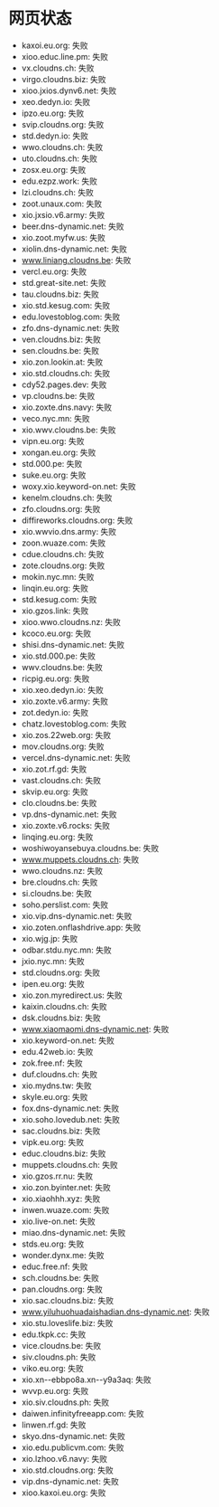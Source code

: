 # 网页状态
- kaxoi.eu.org: 失败
- xioo.educ.line.pm: 失败
- vx.cloudns.ch: 失败
- virgo.cloudns.biz: 失败
- xioo.jxios.dynv6.net: 失败
- xeo.dedyn.io: 失败
- ipzo.eu.org: 失败
- svip.cloudns.org: 失败
- std.dedyn.io: 失败
- wwo.cloudns.ch: 失败
- uto.cloudns.ch: 失败
- zosx.eu.org: 失败
- edu.ezpz.work: 失败
- lzi.cloudns.ch: 失败
- zoot.unaux.com: 失败
- xio.jxsio.v6.army: 失败
- beer.dns-dynamic.net: 失败
- xio.zoot.myfw.us: 失败
- xiolin.dns-dynamic.net: 失败
- www.liniang.cloudns.be: 失败
- vercl.eu.org: 失败
- std.great-site.net: 失败
- tau.cloudns.biz: 失败
- xio.std.kesug.com: 失败
- edu.lovestoblog.com: 失败
- zfo.dns-dynamic.net: 失败
- ven.cloudns.biz: 失败
- sen.cloudns.be: 失败
- xio.zon.lookin.at: 失败
- xio.std.cloudns.ch: 失败
- cdy52.pages.dev: 失败
- vp.cloudns.be: 失败
- xio.zoxte.dns.navy: 失败
- veco.nyc.mn: 失败
- xio.wwv.cloudns.be: 失败
- vipn.eu.org: 失败
- xongan.eu.org: 失败
- std.000.pe: 失败
- suke.eu.org: 失败
- woxy.xio.keyword-on.net: 失败
- kenelm.cloudns.ch: 失败
- zfo.cloudns.org: 失败
- diffireworks.cloudns.org: 失败
- xio.wwvio.dns.army: 失败
- zoon.wuaze.com: 失败
- cdue.cloudns.ch: 失败
- zote.cloudns.org: 失败
- mokin.nyc.mn: 失败
- linqin.eu.org: 失败
- std.kesug.com: 失败
- xio.gzos.link: 失败
- xioo.wwo.cloudns.nz: 失败
- kcoco.eu.org: 失败
- shisi.dns-dynamic.net: 失败
- xio.std.000.pe: 失败
- wwv.cloudns.be: 失败
- ricpig.eu.org: 失败
- xio.xeo.dedyn.io: 失败
- xio.zoxte.v6.army: 失败
- zot.dedyn.io: 失败
- chatz.lovestoblog.com: 失败
- xio.zos.22web.org: 失败
- mov.cloudns.org: 失败
- vercel.dns-dynamic.net: 失败
- xio.zot.rf.gd: 失败
- vast.cloudns.ch: 失败
- skvip.eu.org: 失败
- clo.cloudns.be: 失败
- vp.dns-dynamic.net: 失败
- xio.zoxte.v6.rocks: 失败
- linqing.eu.org: 失败
- woshiwoyansebuya.cloudns.be: 失败
- www.muppets.cloudns.ch: 失败
- wwo.cloudns.nz: 失败
- bre.cloudns.ch: 失败
- si.cloudns.be: 失败
- soho.perslist.com: 失败
- xio.vip.dns-dynamic.net: 失败
- xio.zoten.onflashdrive.app: 失败
- xio.wjg.jp: 失败
- odbar.stdu.nyc.mn: 失败
- jxio.nyc.mn: 失败
- std.cloudns.org: 失败
- ipen.eu.org: 失败
- xio.zon.myredirect.us: 失败
- kaixin.cloudns.ch: 失败
- dsk.cloudns.biz: 失败
- www.xiaomaomi.dns-dynamic.net: 失败
- xio.keyword-on.net: 失败
- edu.42web.io: 失败
- zok.free.nf: 失败
- duf.cloudns.ch: 失败
- xio.mydns.tw: 失败
- skyle.eu.org: 失败
- fox.dns-dynamic.net: 失败
- xio.soho.lovedub.net: 失败
- sac.cloudns.biz: 失败
- vipk.eu.org: 失败
- educ.cloudns.biz: 失败
- muppets.cloudns.ch: 失败
- xio.gzos.rr.nu: 失败
- xio.zon.byinter.net: 失败
- xio.xiaohhh.xyz: 失败
- inwen.wuaze.com: 失败
- xio.live-on.net: 失败
- miao.dns-dynamic.net: 失败
- stds.eu.org: 失败
- wonder.dynx.me: 失败
- educ.free.nf: 失败
- sch.cloudns.be: 失败
- pan.cloudns.org: 失败
- xio.sac.cloudns.biz: 失败
- www.yiluhuohuadaishadian.dns-dynamic.net: 失败
- xio.stu.loveslife.biz: 失败
- edu.tkpk.cc: 失败
- vice.cloudns.be: 失败
- siv.cloudns.ph: 失败
- viko.eu.org: 失败
- xio.xn--ebbpo8a.xn--y9a3aq: 失败
- wvvp.eu.org: 失败
- xio.siv.cloudns.ph: 失败
- daiwen.infinityfreeapp.com: 失败
- linwen.rf.gd: 失败
- skyo.dns-dynamic.net: 失败
- xio.edu.publicvm.com: 失败
- xio.lzhoo.v6.navy: 失败
- xio.std.cloudns.org: 失败
- vip.dns-dynamic.net: 失败
- xioo.kaxoi.eu.org: 失败
